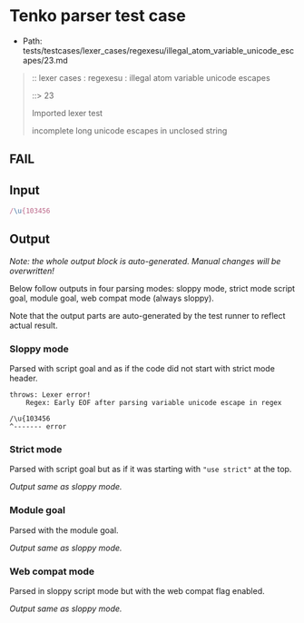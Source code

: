 # Tenko parser test case

- Path: tests/testcases/lexer_cases/regexesu/illegal_atom_variable_unicode_escapes/23.md

> :: lexer cases : regexesu : illegal atom variable unicode escapes
>
> ::> 23
>
> Imported lexer test
>
> incomplete long unicode escapes in unclosed string

## FAIL

## Input

`````js
/\u{103456
`````

## Output

_Note: the whole output block is auto-generated. Manual changes will be overwritten!_

Below follow outputs in four parsing modes: sloppy mode, strict mode script goal, module goal, web compat mode (always sloppy).

Note that the output parts are auto-generated by the test runner to reflect actual result.

### Sloppy mode

Parsed with script goal and as if the code did not start with strict mode header.

`````
throws: Lexer error!
    Regex: Early EOF after parsing variable unicode escape in regex

/\u{103456
^------- error
`````

### Strict mode

Parsed with script goal but as if it was starting with `"use strict"` at the top.

_Output same as sloppy mode._

### Module goal

Parsed with the module goal.

_Output same as sloppy mode._

### Web compat mode

Parsed in sloppy script mode but with the web compat flag enabled.

_Output same as sloppy mode._
